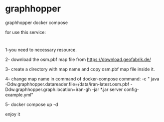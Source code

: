 # graphhopper
graphhopper docker compose  

for use this service:
#
1-you need to necessary resource.

2- download the osm.pbf map file from https://download.geofabrik.de/ 

3- create a directory with map name and copy osm.pbf map file inside it.

4- change map name in command of docker-compose 
  command: -c " java -Ddw.graphhopper.datareader.file=/data/iran-latest.osm.pbf -Ddw.graphhopper.graph.location=iran-gh -jar *.jar  server config-example.yml"

5- docker compose up -d 

enjoy it
